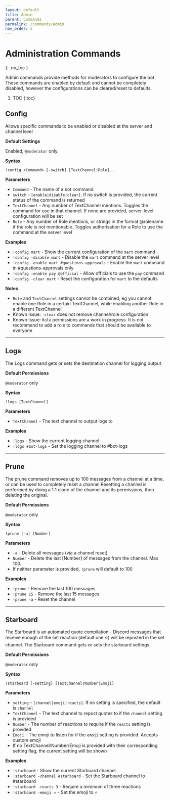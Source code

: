 ```yaml
---
layout: default
title: Admin
parent: Commands
permalink: /commands/admin
nav_order: 3
---
```


# Administration Commands
{: .no_toc }

Admin commands provide methods for moderators to configure the bot. These commands are enabled by default and cannot be completely disabled, however the configurations can be cleared/reset to defaults.

1. TOC
{:toc}

## Config

Allows specific commands to be enabled or disabled at the server and channel level

**Default Settings**

Enabled, `@moderator` only.

**Syntax**

`!config <Command> [-switch] [TextChannel|Role]...`

**Parameters**

- `Command` - The name of a bot command
- `switch` - `[enable|disable|clear]`. If no switch is provided, the current status of the command is returned
- `TextChannel` - Any number of TextChannel mentions. Toggles the command for use in that channel. If none are provided, server-level configuration will be set
- `Role` - Any number of Role mentions, or strings in the format @rolename if the role is not mentionable. Toggles authorisation for a Role to use the command at the server level

**Examples**

- `!config mart` - Show the current configuration of the `mart` command
- `!config -disable mart` - Disable the `mart` command at the server level  
- `!config -enable mart #questions-approvals` - Enable the `mart` command in #questions-approvals only
- `!config -enable pay @official` - Allow officials to use the `pay` command
- `!config -clear mart` - Reset the configuration for `mart` to the defaults

**Notes**

- `Role` and `TextChannel` settings cannot be combined, eg you cannot enable one Role in a certain TextChannel, while enabling another Role in a different TextChannel
- Known Issue: `-clear` does not remove channel/role configuration
- Known Issue: `Role` permissions are a work in progress. It is not recommend to add a role to commands that should be available to everyone

---

## Logs

The Logs command gets or sets the destination channel for logging output

**Default Permissions**

`@moderator` only

**Syntax**

`!logs [TextChannel]`

**Parameters**

- `TextChannel` - The text channel to output logs to

**Examples**

- `!logs` - Show the current logging channel
- `!logs #bot-logs` - Set the logging channel to #bot-logs

---

## Prune

The prune command removes up to 100 messages from a channel at a time, or can be used to completely reset a channel
Resetting a channel is performed by doing a 1:1 clone of the channel and its permissions, then deleting the original.

**Default Permissions**

`@moderator` only

**Syntax**

`!prune [-a] [Number]`

**Parameters**

- `-a` - Delete all messages (via a channel reset)
- `Number` - Delete the last [Number] of messages from the channel. Max 100.
- If neither parameter is provided, `!prune` will default to 100

**Examples**

- `!prune` - Remove the last 100 messages
- `!prune 15` - Remove the last 15 messages
- `!prune -a` - Reset the channel

---

## Starboard

The Starboard is an automated quote compilation - Discord messages that receive enough of the set reaction (default one ⭐) will be reposted in the set channel. 
The Starboard command gets or sets the starboard settings

**Default Permissions**

`@moderator` only

**Syntax**

`!starboard [-setting] [TextChannel|Number|Emoji]`

**Parameters**

- `setting` - `[channel|emoji|reacts]`. If no setting is specified, the default is `channel`
- `TextChannel` - The text channel to repost quotes to if the `channel` setting is provided
- `Number` - The number of reactions to require if the `reacts` setting is provided
- `Emoji` - The emoji to listen for if the `emoji` setting is provided. Accepts custom emoji
- If no TextChannel/Number/Emoji is provided with their corresponding setting flag, the current setting will be shown

**Examples**

- `!starboard` - Show the current Starboard channel
- `!starboard -channel #starboard` - Set the Starboard channel to #starboard
- `!starboard -reacts 3` - Require a minimum of three reactions
- `!starboard -emoji ⭐` - Set the emoji to ⭐